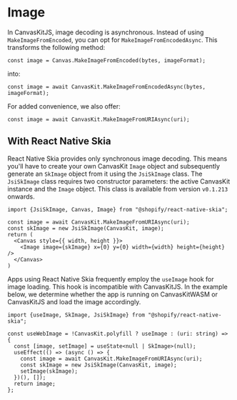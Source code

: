 # Image

In CanvasKitJS, image decoding is asynchronous. Instead of using `MakeImageFromEncoded`, you can opt for `MakeImageFromEncodedAsync`. This transforms the following method:

```tsx
const image = Canvas.MakeImageFromEncoded(bytes, imageFormat);
```

into:

```tsx
const image = await CanvasKit.MakeImageFromEncodedAsync(bytes, imageFormat);
```

For added convenience, we also offer:

```tsx
const image = await CanvasKit.MakeImageFromURIAsync(uri);
```

## With React Native Skia

React Native Skia provides only synchronous image decoding. This means you'll have to create your own CanvasKit `Image` object and subsequently generate an `SkImage` object from it using the `JsiSkImage` class. The `JsiSkImage` class requires two constructor parameters: the active CanvasKit instance and the `Image` object. This class is available from version `v0.1.213` onwards.

```tsx
import {JsiSkImage, Canvas, Image} from "@shopify/react-native-skia";

const image = await CanvasKit.MakeImageFromURIAsync(uri);
const skImage = new JsiSkImage(CanvasKit, image);
return (
  <Canvas style={{ width, height }}>
    <Image image={skImage} x={0} y={0} width={width} height={height} />
  </Canvas>
)
```

Apps using React Native Skia frequently employ the `useImage` hook for image loading. This hook is incompatible with CanvasKitJS. In the example below, we determine whether the app is running on CanvasKitWASM or CanvasKitJS and load the image accordingly.

```tsx
import {useImage, SkImage, JsiSkImage} from "@shopify/react-native-skia";

const useWebImage = !CanvasKit.polyfill ? useImage : (uri: string) => {
  const [image, setImage] = useState<null | SkImage>(null);
  useEffect(() => (async () => {
    const image = await CanvasKit.MakeImageFromURIAsync(uri);
    const skImage = new JsiSkImage(CanvasKit, image);
    setImage(skImage);
  })(), []);
  return image;
};
```